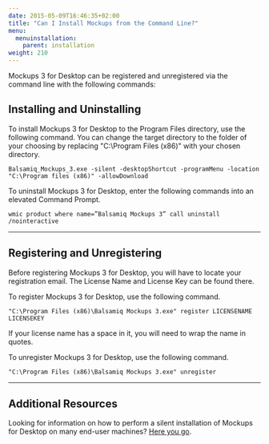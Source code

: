 ```yaml
---
date: 2015-05-09T16:46:35+02:00
title: "Can I Install Mockups from the Command Line?"
menu:
  menuinstallation:
    parent: installation
weight: 210
---
```

Mockups 3 for Desktop can be registered and unregistered via the command line with the following commands:

## Installing and Uninstalling

To install Mockups 3 for Desktop to the Program Files directory, use the following command. You can change the target directory to the folder of your choosing by replacing "C:\Program Files (x86)" with your chosen directory.

`Balsamiq_Mockups_3.exe -silent -desktopShortcut -programMenu -location "C:\Program files (x86)" -allowDownload`

To uninstall Mockups 3 for Desktop, enter the following commands into an elevated Command Prompt.

`wmic
product where name=”Balsamiq Mockups 3” call uninstall /nointeractive`

* * *

## Registering and Unregistering

Before registering Mockups 3 for Desktop, you will have to locate your registration email. The License Name and License Key can be found there.

To register Mockups 3 for Desktop, use the following command.

`"C:\Program Files (x86)\Balsamiq Mockups 3.exe" register LICENSENAME LICENSEKEY`

If your license name has a space in it, you will need to wrap the name in quotes.

To unregister Mockups 3 for Desktop, use the following command.

`"C:\Program Files (x86)\Balsamiq Mockups 3.exe" unregister`

* * *

## Additional Resources

Looking for information on how to perform a silent installation of Mockups for Desktop on many end-user machines? [Here you go](/installation/silentinstall/).
